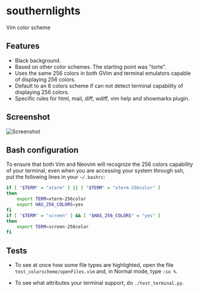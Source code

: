 # southernlights

Vim color scheme

## Features

   - Black background.
   - Based on other color schemes. The starting point was "torte".
   - Uses the same 256 colors in both GVim and terminal emulators capable of
     displaying 256 colors.
   - Default to an 8 colors scheme if can not detect terminal capability of
     displaying 256 colors.
   - Specific rules for html, mail, diff, wdiff, vim help and showmarks
     plugin.

## Screenshot

![Screenshot](https://raw.githubusercontent.com/jalvesaq/southernlights/screenshot.png "Screenshot")

## Bash configuration

To ensure that both Vim and Neovim will recognize the 256 colors capability of your
terminal, even when you are accessing your system through ssh, put the
following lines in your `~/.bashrc`:

```sh
if [ "$TERM" = "xterm" ] || [ "$TERM" = "xterm-256color" ]
then
    export TERM=xterm-256color
    export HAS_256_COLORS=yes
fi
if [ "$TERM" = "screen" ] && [ "$HAS_256_COLORS" = "yes" ]
then
    export TERM=screen-256color
fi
```

## Tests

   - To see at once how some file types are highlighted, open the file
     `test_colorscheme/openFiles.vim` and, in Normal mode, type `:so %`.

   - To see what attributes your terminal support, do `./test_terminal.py`.

